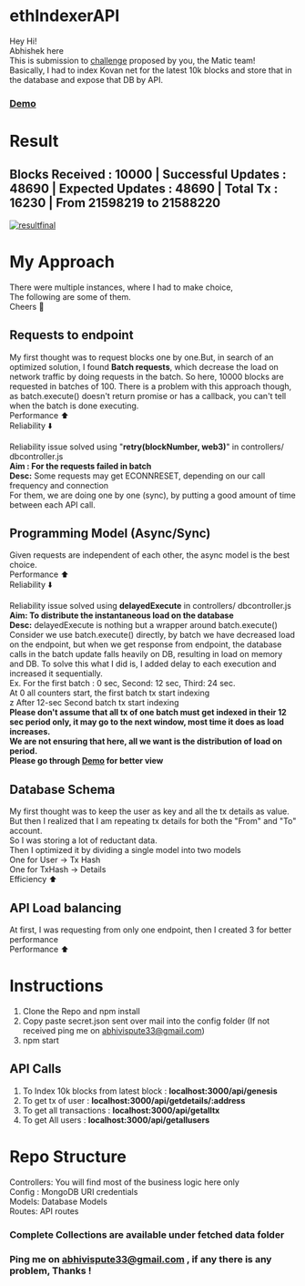 # ethIndexerAPI

Hey Hi! <br>
Abhishek here<br>
This is submission to [challenge](https://www.notion.so/Backend-Engineer-c3bc14e4fad04b40a486d5cbdad83093) proposed by you, the Matic team! <br>
Basically, I had to index Kovan net for the latest 10k blocks and store that in the database and expose that DB by API.

### [Demo](https://www.youtube.com/watch?v=CBIjbbXmeSk&feature=youtu.be)
# Result <br>
## Blocks Received : 10000 | Successful Updates : 48690 | Expected Updates : 48690 | Total Tx : 16230 | From 21598219 to 21588220
<a href="https://ibb.co/wzsG2W9"><img src="https://i.ibb.co/nLCdKcH/resultfinal.png" alt="resultfinal" border="0"></a>

# My Approach
There were multiple instances, where I had to make choice, <br>
The following are some of them. <br>
Cheers 🍷

## Requests to endpoint
My first thought was to request blocks one by one.But, in search of an optimized solution, I found **Batch requests**, which decrease the load on network traffic by doing requests in the batch. So here, 10000 blocks are requested in batches of 100. There is a problem with this approach though, as batch.execute() doesn't return promise or has a callback, you can't tell when the batch is done executing.<br>
Performance ⬆️  <br>
Reliability ⬇️ <br>

Reliability issue solved using "**retry(blockNumber, web3)**" in controllers/ dbcontroller.js<br>
**Aim : For the requests failed in batch**<br>
**Desc:** Some requests may get ECONNRESET, depending on our call frequency and connection<br>
For them, we are doing one by one (sync), by putting a good amount of time between each API call.<br>

## Programming Model (Async/Sync)
Given requests are independent of each other, the async model is the best choice.<br>
Performance ⬆️  <br>
Reliability ⬇️<br>

Reliability issue solved using **delayedExecute** in controllers/ dbcontroller.js <br>
**Aim: To distribute the instantaneous load on the database**<br>
**Desc:** delayedExecute is nothing but a wrapper around batch.execute() 
Consider we use batch.execute() directly, by batch we have decreased load on the endpoint, but when we get response from endpoint, the database calls in the batch update falls heavily on DB, resulting in load on memory and DB. To solve this what I did is, I added delay to each execution and increased it sequentially.<br>
Ex. For the first batch : 0 sec, Second: 12 sec, Third: 24 sec.<br>
At 0 all counters start, the first batch tx start indexing<br>z
After 12-sec Second batch tx start indexing<br>
**Please don't assume that all tx of one batch must get indexed in their 12 sec period only, it may go to the next window, most time it does as load increases.<br>
We are not ensuring that here, all we want is the distribution of load on period.** <br>
**Please go through [Demo](https://www.youtube.com/watch?v=CBIjbbXmeSk&feature=youtu.be) for better view** 

## Database Schema
My first thought was to keep the user as key and all the tx details as value.<br>
But then I realized that I am repeating tx details for both the "From" and "To" account.<br>
So I was storing a lot of reductant data.<br>
Then I optimized it by dividing a single model into two models<br>
One for User -> Tx Hash <br>
One for TxHash -> Details <br>
Efficiency ⬆️  <br>

## API Load balancing 
At first, I was requesting from only one endpoint, then I created 3 for better performance<br>
Performance ⬆️  <br>

# Instructions

 1. Clone the Repo and npm install
 2. Copy paste secret.json sent over mail into the config folder (If not received ping me on abhivispute33@gmail.com)
 3. npm start
 
 ## API Calls
 1. To Index 10k blocks from latest block : **localhost:3000/api/genesis**
 2. To get tx of user : **localhost:3000/api/getdetails/:address** 
 3. To get all transactions : **localhost:3000/api/getalltx**
 4. To get All users : **localhost:3000/api/getallusers**

# Repo Structure
Controllers: You will find most of the business logic here only<br>
Config :  MongoDB URI credentials<br>
Models: Database Models<br>
Routes: API routes<br>

### Complete Collections are available under fetched data folder
### Ping me on abhivispute33@gmail.com , if any there is any problem, Thanks !<br>
